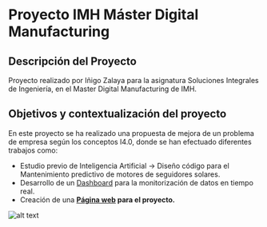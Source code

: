 # Proyecto IMH Máster Digital Manufacturing
## Descripción del Proyecto

Proyecto realizado por Iñigo Zalaya para la asignatura Soluciones Integrales de Ingeniería, en el Master Digital Manufacturing de IMH.

## Objetivos y contextualización del proyecto

En este proyecto se ha realizado una propuesta de mejora de un problema de empresa según los conceptos I4.0, donde se han efectuado diferentes trabajos como:
* Estudio previo de Inteligencia Artificial → Diseño código para el Mantenimiento predictivo de motores de seguidores solares.
* Desarrollo de un [Dashboard](https://demo.thingsboard.io/dashboard/4e2be200-592a-11ec-8f43-1d800e6c37b6?publicId=e7504c00-5a9c-11ec-928c-d16ac1689d62) para la monitorización de datos en tiempo real.
* Creación de una **[Página web](https://zalayainigo.github.io/) para el proyecto.**

![alt text](https://www.pv-magazine.es/wp-content/uploads/sites/11/2021/09/STI-Control-es-el-sistema-propio-de-STI-Norland-para-monitorizar-plantas-solares-1024x576.jpg)

